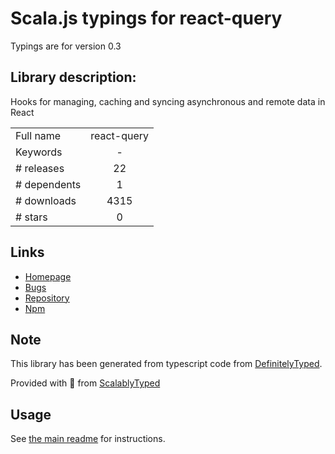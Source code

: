
# Scala.js typings for react-query

Typings are for version 0.3

## Library description:
Hooks for managing, caching and syncing asynchronous and remote data in React

|                    |                 |
| ------------------ | :-------------: |
| Full name          | react-query |
| Keywords           | - |
| # releases         | 22 |
| # dependents       | 1 |
| # downloads        | 4315 |
| # stars            | 0 |

## Links
- [Homepage](https://github.com/tannerlinsley/react-query#readme)
- [Bugs](https://github.com/tannerlinsley/react-query/issues)
- [Repository](https://github.com/tannerlinsley/react-query)
- [Npm](https://www.npmjs.com/package/react-query)
    


## Note
This library has been generated from typescript code from [DefinitelyTyped](https://definitelytyped.org).

Provided with :purple_heart: from [ScalablyTyped](https://github.com/oyvindberg/ScalablyTyped)

## Usage
See [the main readme](../../readme.md) for instructions.


